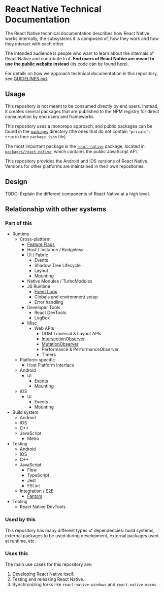 # React Native Technical Documentation

The React Native technical documentation describes how React Native works
internally, the subsystems it is composed of, how they work and how they
interact with each other.

The intended audience is people who want to learn about the internals of React
Native and contribute to it. **End users of React Native are meant to use the
[public website](https://reactnative.dev) instead** (its code can be found
[here](https://github.com/facebook/react-native-website)).

For details on how we approach technical documentation in this repository, see
[GUIDELINES.md](./GUIDELINES.md).

## Usage

This repository is not meant to be consumed directly by end users. Instead, it
creates several packages that are published to the NPM registry for direct
consumption by end users and frameworks.

This repository uses a monorepo approach, and public packages can be found in
the [`packages`](../packages/) directory (the ones that do not contain
`"private": true` in their `package.json` file).

The most important package is the
[`react-native`](https://www.npmjs.com/package/react-native) package, located in
[`packages/react-native`](../packages/react-native), which contains the public
JavaScript API.

This repository provides the Android and iOS versions of React Native. Versions
for other platforms are maintained in their own repositories.

## Design

TODO: Explain the different components of React Native at a high level.

## Relationship with other systems

### Part of this

- Runtime
  - Cross-platform
    - [Feature Flags](../packages/react-native/src/private/featureflags/__docs__/README.md)
    - Host / Instance / Bridgeless
    - UI / Fabric
      - Events
      - Shadow Tree Lifecycle
      - Layout
      - Mounting
    - Native Modules / TurboModules
    - JS Runtime
      - [Event Loop](../packages/react-native/ReactCommon/react/renderer/runtimescheduler/__docs__/README.md)
      - Globals and environment setup
      - Error handling
    - Developer Tools
      - React DevTools
      - LogBox
    - Misc
      - Web APIs
        - DOM Traversal & Layout APIs
        - [IntersectionObserver](../packages/react-native/src/private/webapis/intersectionobserver/__docs__/README.md)
        - [MutationObserver](../packages/react-native/src/private/webapis/mutationobserver/__docs__/README.md)
        - Performance & PerformanceObserver
        - Timers
  - Platform-specific
    - Host Platform Interface
  - Android
    - UI
      - [Events](../packages/react-native/ReactAndroid/src/main/java/com/facebook/react/fabric/events/__docs__/README.md)
      - Mounting
  - iOS
    - UI
      - Events
      - Mounting
- Build system
  - Android
  - iOS
  - C++
  - JavaScript
    - Metro
- Testing
  - Android
  - iOS
  - C++
  - JavaScript
    - Flow
    - TypeScript
    - Jest
    - ESLint
  - Integration / E2E
    - [Fantom](../packages/react-native-fantom/__docs__/README.md)
- Tooling
  - React Native DevTools

### Used by this

This repository has many different types of dependencies: build systems,
external packages to be used during development, external packages used at
runtime, etc.

### Uses this

The main use cases for this repository are:

1. Developing React Native itself.
2. Testing and releasing React Native.
3. Synchronizing forks like `react-native-windows` and `react-native-macos`.
